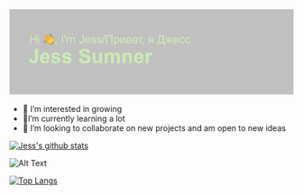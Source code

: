  <img src="https://github.com/JessSumner57/JessSumner57/blob/main/header.png" alt="banner that says Jess Sumner - Enthusiastic Learner">

- :woman_dancing: I’m interested in growing
- :lion:I’m currently learning a lot
- 💞️ I’m looking to collaborate on new projects and am open to new ideas

 [![Jess's github stats](https://github-readme-stats.vercel.app/api?username=JessSumner57&count_private=true&show_icons=true&theme=radical&hide_rank=false)](https://github.com/anuraghazra/github-readme-stats)
  
  ![Alt Text](https://media2.giphy.com/media/sjTGP3RfC5EyVvaVlJ/giphy.gif?cid=ecf05e47dy4q75d5ajd808qcgc2ba627l7tmo1zkp9xxb0l4&rid=giphy.gif)
  
  [![Top Langs](https://github-readme-stats.vercel.app/api/top-langs/?username=JessSumner57)](https://github.com/JessSumner57/github-readme-stats)
  
